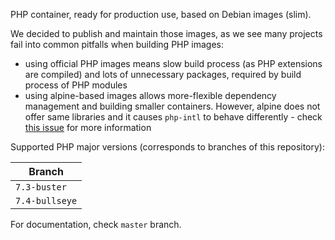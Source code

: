PHP container, ready for production use, based on Debian images (slim).

We decided to publish and maintain those images, as we see many projects fail into common pitfalls when building PHP images:
 - using official PHP images means slow build process (as PHP extensions are compiled) and lots of unnecessary packages, required by build process of PHP modules
 - using alpine-based images allows more-flexible dependency management and building smaller containers. However, alpine does not offer same libraries and it causes `php-intl` to behave differently - check [this issue](https://github.com/docker-library/php/issues/428) for more information

Supported PHP major versions (corresponds to branches of this repository):

| Branch |
| ------------- |
| `7.3-buster` |
| `7.4-bullseye` |

For documentation, check `master` branch.
